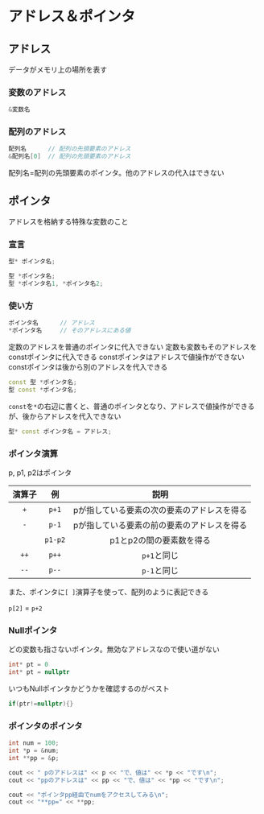 # アドレス＆ポインタ

## アドレス

データがメモリ上の場所を表す

### 変数のアドレス

```c++
&変数名
```

### 配列のアドレス

```c++
配列名      // 配列の先頭要素のアドレス
&配列名[0]  // 配列の先頭要素のアドレス
```

配列名=配列の先頭要素のポインタ。他のアドレスの代入はできない

## ポインタ

アドレスを格納する特殊な変数のこと

### 宣言

```c++
型* ポインタ名;

型 *ポインタ名;
型 *ポインタ名1, *ポインタ名2;
```

### 使い方

```c++
ポインタ名      // アドレス
*ポインタ名     // そのアドレスにある値
```

定数のアドレスを普通のポインタに代入できない
定数も変数もそのアドレスをconstポインタに代入できる
constポインタはアドレスで値操作ができない
constポインタは後から別のアドレスを代入できる

```c++
const 型 *ポインタ名;
型 const *ポインタ名;
```

`const`を`*`の右辺に書くと、普通のポインタとなり、アドレスで値操作ができるが、後からアドレスを代入できない

```c++
型* const ポインタ名 = アドレス;
```

### ポインタ演算

p, p1, p2はポインタ

| 演算子 |   例    |                    説明                     |
| :----: | :-----: | :-----------------------------------------: |
|  `+`   |  `p+1`  | pが指している要素の次の要素のアドレスを得る |
|  `-`   |  `p-1`  | pが指している要素の前の要素のアドレスを得る |
|        | `p1-p2` |          p1とp2の間の要素数を得る           |
|  `++`  |  `p++`  |                 `p+1`と同じ                 |
|  `--`  |  `p--`  |                 `p-1`と同じ                 |

また、ポインタに`[ ]`演算子を使って、配列のように表記できる

`p[2]`  =  `p+2`

### Nullポインタ

どの変数も指さないポインタ。無効なアドレスなので使い道がない

```c++
int* pt = 0
int* pt = nullptr
```

いつもNullポインタかどうかを確認するのがベスト

```c++
if(ptr!=nullptr){}
```

### ポインタのポインタ

```c++
int num = 100;
int *p = &num;
int **pp = &p;

cout << " pのアドレスは" << p << "で、値は" << *p << "です\n";
cout << "ppのアドレスは" << pp << "で、値は" << *pp << "です\n";

cout << "ポインタpp経由でnumをアクセスしてみる\n";
cout << "**pp=" << **pp;
```
